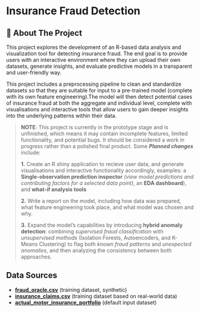 # Insurance Fraud Detection

<!-- ABOUT THE PROJECT -->
## 📝 About The Project

This project explores the development of an R-based data analysis and visualization tool for detecting insurance fraud. The end goal is to provide users with an interactive environment where they can upload their own datasets, generate insights, and evaluate predictive models in a transparent and user-friendly way.

This project includes a preprocessing pipeline to clean and standardize datasets so that they are suitable for input to a pre-trained model (complete with its own feature engineering).The model will then detect potential cases of insurance fraud at both the aggregate and individual level, complete with visualisations and interactive tools that allow users to gain deeper insights into the underlying patterns within their data.

> **NOTE**: This project is currently in the prototype stage and is unfinished, which means it may contain incomplete features, limited functionality, and potential bugs. It should be considered a work in progress rather than a polished final product.
> Some _**Planned changes**_ include:
>
> **1.** Create an R shiny application to recieve user data, and generate visualisations and interactive functionality accordingly, examples: a **Single-observation prediction inspector** _(view model predictions and contributing factors for a selected data point)_, an **EDA dashboard**), and **what-if analysis tools**
>
> **2.** Write a report on the model, including how data was prepared, what feature engineering took place, and what model was chosen and why.
>
> **3.** Expand the model’s capabilities by introducing **hybrid anomaly detection**: combining _supervised fraud classification_ with _unsupervised methods_ (Isolation Forests, Autoencoders, and K-Means Clustering) to flag both _known fraud patterns_ and _unexpected anomalies_, and then analyzing the consistency between both approaches.  

<!-- DATA SOURCES> -->
## Data Sources

- [**fraud_oracle.csv**](https://figshare.com/articles/dataset/fraud_oracle_csv/24994233?file=44033394) (training dataset, synthetic)
- [**insurance_claims.csv**](https://data.mendeley.com/datasets/992mh7dk9y/2) (training dataset based on real-world data)
- [**actual_motor_insurance_portfolio**](https://data.mendeley.com/datasets/5cxyb5fp4f/2) (default input dataset)

